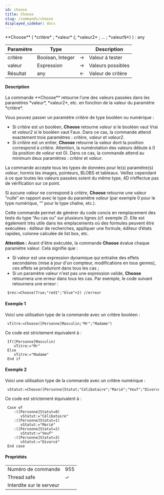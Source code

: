 ```yaml
---
id: choose
title: Choose
slug: /commands/choose
displayed_sidebar: docs
---
```


<!--REF #_command_.Choose.Syntax-->**Choose** ( *critère* ; *valeur* {; *valeur2* ; ... ; *valeurN*} )  : any<!-- END REF-->
<!--REF #_command_.Choose.Params-->
| Paramètre | Type |  | Description |
| --- | --- | --- | --- |
| critère | Boolean, Integer | &#8594;  | Valeur à tester |
| valeur | Expression | &#8594;  | Valeurs possibles |
| Résultat | any | &#8592; | Valeur de critère |

<!-- END REF-->

#### Description 

<!--REF #_command_.Choose.Summary-->La commande **Choose** retourne l’une des valeurs passées dans les paramètres *valeur*, *valeur2*, etc.<!-- END REF--> en fonction de la valeur du paramètre *critère*. 

Vous pouvez passer un paramètre *critère* de type booléen ou numérique :

* Si *critère* est un booléen, **Choose** retourne *valeur* si le booléen vaut Vrai et *valeur2* si le booléen vaut Faux. Dans ce cas, la commande attend exactement trois paramètres : *critère*, *valeur* et *valeur2*.
* Si *critère* est un entier, **Choose** retourne la valeur dont la position correspond à *critère*. Attention, la numérotation des valeurs débute à 0 (la position de *valeur* est 0). Dans ce cas, la commande attend au minimum deux paramètres : *critère* et *valeur*.

La commande accepte tous les types de données pour le(s) paramètre(s) *valeur*, hormis les images, pointeurs, BLOBS et tableaux. Veillez cependant à ce que toutes les valeurs passées soient du même type, 4D n’effectue pas de vérification sur ce point.

Si aucune *valeur* ne correspond à *critère*, **Choose** retourne une valeur “nulle” en rapport avec le type du paramètre *valeur* (par exemple 0 pour le type numérique, “” pour le type chaîne, etc.).

Cette commande permet de générer du code concis en remplacement des tests du type “Au cas ou” sur plusieurs lignes (cf. exemple 2). Elle est également très utile dans les emplacements où des formules peuvent être exécutées : éditeur de recherches, appliquer une formule, éditeur d’états rapides, colonne calculée de list box, etc.

**Attention :** Avant d'être exécutée, la commande **Choose** évalue chaque paramètre valeur. Cela signifie que : 

* Si valeur est une expression dynamique qui entraîne des effets secondaires (mise à jour d'un compteur, modifications en tous genres), ces effets se produiront dans tous les cas ;
* Si un paramètre valeur n'est pas une expression valide, **Choose** retournera une erreur dans tous les cas. Par exemple, le code suivant retournera une erreur :  
```4d  
 $res:=Choose(True;"red1";"blue"+2) //erreur  
```

#### Exemple 1 

Voici une utilisation type de la commande avec un critère booléen :

```4d
 vTitre:=Choose([Personne]Masculin;"Mr";"Madame")
```

Ce code est strictement équivalent à :

```4d
 If([Personne]Masculin)
    vTitre:="Mr"
 Else
    vTitre:="Madame"
 End if
```

#### Exemple 2 

Voici une utilisation type de la commande avec un critère numérique :

```4d
 vStatut:=Choose([Personne]Statut;"Célibataire";"Marié";"Veuf";"Divorcé")
```

Ce code est strictement équivalent à :

```4d
 Case of
    :([Personne]Statut=0)
       vStatut:="Célibataire"
    :([Personne]Statut=1)
       vStatut:="Marié"
    :([Personne]Statut=2)
       vStatut:="Veuf"
    :([Personne]Statut=3)
       vStatut:="Divorcé"
 End case
```


#### Propriétés
|  |  |
| --- | --- |
| Numéro de commande | 955 |
| Thread safe | &check; |
| Interdite sur le serveur ||


